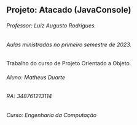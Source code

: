 ## Projeto: Atacado (JavaConsole)

<h6>Professor: Luiz Augusto Rodrigues.</h6>
<h6>Aulas ministradas no primeiro semestre de 2023.</h6>



Trabalho do curso de Projeto Orientado a Objeto.




<footer>
<h6>Aluno: Matheus Duarte</h6>
<h6>RA: 348761213114</h6>
<h6>Curso: Engenharia da Computação</h6>
</footer>

